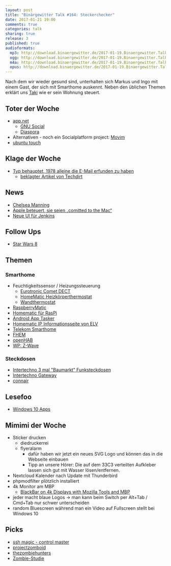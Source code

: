 ```yaml
---
layout: post
title: "Binärgewitter Talk #164: Steckerchecker"
date: 2017-01-21 19:00
comments: true
categories: talk
sharing: true
release: 3
published: true
audioformats:
  mp3: http://download.binaergewitter.de/2017-01-19.Binaergewitter.Talk.164.mp3
  ogg: http://download.binaergewitter.de/2017-01-19.Binaergewitter.Talk.164.ogg
  m4a: http://download.binaergewitter.de/2017-01-19.Binaergewitter.Talk.164.m4a
  opus: http://download.binaergewitter.de/2017-01-19.Binaergewitter.Talk.164.opus
---
```

Nach dem wir wieder gesund sind, unterhalten sich Markus und Ingo mit einem Gast, der sich mit Smarthome auskennt. Neben den üblichen Themen erklärt uns
[Taki](https://twitter.com/stony2k) wie er sein Wohnung steuert.

## Toter der Woche
- [app.net](http://blog.app.net/2017/01/12/app-net-is-shutting-down/)
    * [GNU Social](https://gnu.io)
    * [Diaspora](https://joindiaspora.com/)
- Alternativen - noch ein Socialplatform project: [Movim](https://movim.eu/)
- [ubuntu touch](http://www.pro-linux.de/news/1/24333/canonical-friert-ubuntu-touch-entwicklung-vorl%C3%A4ufig-ein.html)

## Klage der Woche
- [Typ behauptet, 1978 alleine die E-Mail erfunden zu haben](https://www.heise.de/newsticker/meldung/Bizarrer-Streit-um-Erfindung-der-E-Mail-Techdirt-fuerchtet-nach-Klage-Konkurs-3594473.html)
    * [beklagter Artikel von Techdirt](https://www.techdirt.com/articles/20140901/07280928386/huffpo-publishes-bizarre-misleading-factually-incorrect-multi-part-series-pretending-guy-invented-email-even-though-he-didnt.shtml)

## News
- [Chelsea Manning](
https://www.heise.de/newsticker/meldung/Strafmilderung-fuer-Whistleblowerin-Chelsea-Manning-Haftentlassung-am-17-Mai-2017-statt-2045-3599999.html)
- [Apple beteuert, sie seien „comitted to the Mac“](https://techcrunch.com/2016/12/19/apples-tim-cook-assures-employees-that-it-is-committed-to-the-mac-and-that-great-desktops-are-coming/)
- [Neue UI für Jenkins](https://jenkins.io/projects/blueocean/)

## Follow Ups
- [Star Wars 8](http://www.cnet.de/88167900/carrie-fisher-konnte-arbeit-an-star-wars-8-noch-beenden/)

## Themen
### Smarthome
- Feuchtigkeitssensor / Heizungssteuerung
    * [Eurotronic Comet DECT](http://amzn.to/2j9ESWs)
    * [HomeMatic Heizkörperthermostat](http://amzn.to/2k1iUFZ)
    * [Wandthermostat](http://amzn.to/2jMAP62)
- [RaspberryMatic](https://github.com/jens-maus/RaspberryMatic/releases/tag/2.25.15.20170114)
- [Homematic für RasPi](https://www.elv.de/homematic-funkmodul-fuer-raspberry-pi-bausatz.html/refid/zanox/zanpid/2257263258556044288)
- [Android App Tasker](https://play.google.com/store/apps/details?id=net.dinglisch.android.taskerm&hl=de)
- [Homematic IP Informationsseite von ELV](https://www.elv.de/homematic-ip.html)
- [Telekom Smarthome](https://www.smarthome.de/)
- [FHEM](http://fhem.de/)
- [openHAB](http://www.openhab.org/)
- [WP: Z-Wave](https://de.wikipedia.org/wiki/Z-Wave)

### Steckdosen
- [Intertechno 3 mal "Baumarkt" Funksteckdosen](http://amzn.to/2k3uvUP)
- [Intertechno Gateway](https://forum.power-switch.eu/viewtopic.php?f=6&t=259&p=5563&hilit=iltr+3500#p5563)
- [connair](http://www.l3x.de/connair/)

## Lesefoo
- [Windows 10 Apps](http://www.howtogeek.com/224798/how-to-uninstall-windows-10s-built-in-apps-and-how-to-reinstall-them/)

## Mimimi der Woche
- Sticker drucken
    * diedruckerrei
    * flyeralarm
       - dafür haben wir jetzt ein neues SVG Logo und können das in die Webseite einbauen
       - Tipp an unsere Hörer: Die auf dem 33C3 verteilten Aufkleber lassen sich gut mit Wasser lösen/entfernen.
- Nextcloud Kalender nach Update mit Thunderbird
- phpmodfilter plötzlich installiert
- 4k Monitor am MBP
    * [BlackBar on 4k Displays with Mozilla Tools and MBP](https://bugzilla.mozilla.org/show_bug.cgi?id=1203881)
- jeder macht blaue Logos -> man kann beim Switch per Alt+Tab / Cmd+Tab nur schwer unterscheiden
- random Bluescreen während man ein Video auf Fullscreen stellt bei Windows 10

## Picks
- [ssh magic - control master](https://www.linux.com/news/accelerating-openssh-connections-controlmaster)
- [projectzomboid](https://www.projectzomboid.com/)
- [thezombiehunters](http://www.thezombiehunters.com/)
- [Zombie-Studie](http://www.tilllate.com/de/story/zombie-studie)



